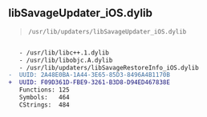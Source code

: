 ## libSavageUpdater_iOS.dylib

> `/usr/lib/updaters/libSavageUpdater_iOS.dylib`

```diff

   - /usr/lib/libc++.1.dylib
   - /usr/lib/libobjc.A.dylib
   - /usr/lib/updaters/libSavageRestoreInfo_iOS.dylib
-  UUID: 2A48E0BA-1A44-3E65-85D3-8496A4B1170B
+  UUID: F09D361D-FBE9-3261-B3D8-D94ED467838E
   Functions: 125
   Symbols:   464
   CStrings:  484

```
